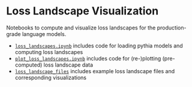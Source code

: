 # Loss Landscape Visualization

Notebooks to compute and visualize loss landscapes for the production-grade language models.


- [`loss_landscapes.ipynb`](https://github.com/msakarvadia/memorization/blob/main/figs/vis/loss_landscapes.ipynb) includes code for loading pythia models and computing loss landscapes
- [`plot_loss_landscapes.ipynb`](https://github.com/msakarvadia/memorization/blob/main/figs/vis/plot_loss_landscapes.ipynb) includes code for (re-)plotting (pre-computed) loss landscape data
- [`loss_landscape_files`](https://github.com/msakarvadia/memorization/blob/main/figs/vis/loss_landscape_files) includes example loss landscape files and corresponding visualizations
